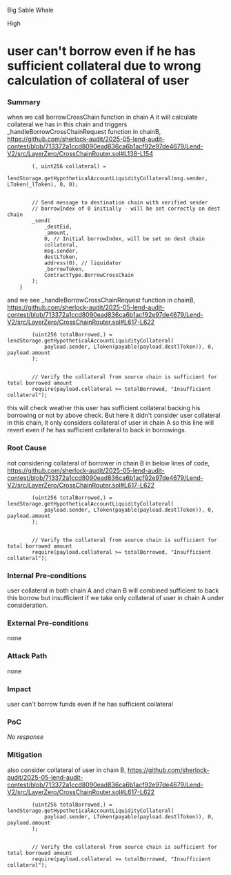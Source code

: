 Big Sable Whale

High

# user can't borrow even if he has sufficient collateral due to wrong calculation of collateral of user

### Summary

when we call borrowCrossChain function in chain A it will calculate collateral we has in this chain and triggers _handleBorrowCrossChainRequest function in chainB,
https://github.com/sherlock-audit/2025-05-lend-audit-contest/blob/713372a1ccd8090ead836ca6b1acf92e97de4679/Lend-V2/src/LayerZero/CrossChainRouter.sol#L138-L154
```solidity
        (, uint256 collateral) =
            lendStorage.getHypotheticalAccountLiquidityCollateral(msg.sender, LToken(_lToken), 0, 0);


        // Send message to destination chain with verified sender
        // borrowIndex of 0 initially - will be set correctly on dest chain
        _send(
            _destEid,
            _amount,
            0, // Initial borrowIndex, will be set on dest chain
            collateral,
            msg.sender,
            destLToken,
            address(0), // liquidator
            _borrowToken,
            ContractType.BorrowCrossChain
        );
    }
```
and we see _handleBorrowCrossChainRequest function in chainB,
https://github.com/sherlock-audit/2025-05-lend-audit-contest/blob/713372a1ccd8090ead836ca6b1acf92e97de4679/Lend-V2/src/LayerZero/CrossChainRouter.sol#L617-L622
```solidity
        (uint256 totalBorrowed,) = lendStorage.getHypotheticalAccountLiquidityCollateral(
            payload.sender, LToken(payable(payload.destlToken)), 0, payload.amount
        );


        // Verify the collateral from source chain is sufficient for total borrowed amount
        require(payload.collateral >= totalBorrowed, "Insufficient collateral");
```
this will check weather this user has sufficient collateral backing his borrowing or not by above check.
But here it didn't consider user collateral in this chain, it only considers collateral of user in chain A so this line will revert even if he has sufficient collateral to back in borrowings.

### Root Cause

not considering collateral of borrower in chain B in below lines of code,
https://github.com/sherlock-audit/2025-05-lend-audit-contest/blob/713372a1ccd8090ead836ca6b1acf92e97de4679/Lend-V2/src/LayerZero/CrossChainRouter.sol#L617-L622
```solidity
        (uint256 totalBorrowed,) = lendStorage.getHypotheticalAccountLiquidityCollateral(
            payload.sender, LToken(payable(payload.destlToken)), 0, payload.amount
        );


        // Verify the collateral from source chain is sufficient for total borrowed amount
        require(payload.collateral >= totalBorrowed, "Insufficient collateral");
```

### Internal Pre-conditions

user collateral in both chain A and chain B will combined sufficient to back this borrow but insufficient if we take only collateral of user in chain A under consideration.

### External Pre-conditions

none 

### Attack Path

none 

### Impact

user can't borrow funds even if he has sufficient collateral

### PoC

_No response_

### Mitigation

also consider collateral of user in chain B,
https://github.com/sherlock-audit/2025-05-lend-audit-contest/blob/713372a1ccd8090ead836ca6b1acf92e97de4679/Lend-V2/src/LayerZero/CrossChainRouter.sol#L617-L622
```solidity
        (uint256 totalBorrowed,) = lendStorage.getHypotheticalAccountLiquidityCollateral(
            payload.sender, LToken(payable(payload.destlToken)), 0, payload.amount
        );


        // Verify the collateral from source chain is sufficient for total borrowed amount
        require(payload.collateral >= totalBorrowed, "Insufficient collateral");
```
